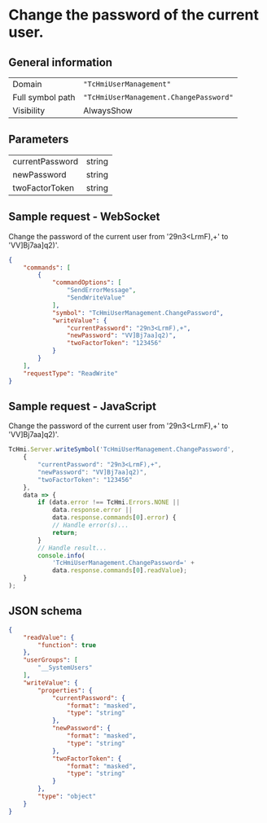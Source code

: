 # Change the password of the current user.

## General information

|  |  |
| - | - |
| Domain | `"TcHmiUserManagement"` |
| Full symbol path | `"TcHmiUserManagement.ChangePassword"` |
| Visibility | AlwaysShow |

## Parameters

|  |  |
| - | - |
| currentPassword | string |
| newPassword | string |
| twoFactorToken | string |

## Sample request - WebSocket

Change the password of the current user from '29n3<LrmF),+' to 'VV]Bj7aa]q2)'.
```json
{
    "commands": [
        {
            "commandOptions": [
                "SendErrorMessage",
                "SendWriteValue"
            ],
            "symbol": "TcHmiUserManagement.ChangePassword",
            "writeValue": {
                "currentPassword": "29n3<LrmF),+",
                "newPassword": "VV]Bj7aa]q2)",
                "twoFactorToken": "123456"
            }
        }
    ],
    "requestType": "ReadWrite"
}
```

## Sample request - JavaScript

Change the password of the current user from '29n3<LrmF),+' to 'VV]Bj7aa]q2)'.
```javascript
TcHmi.Server.writeSymbol('TcHmiUserManagement.ChangePassword',
    {
        "currentPassword": "29n3<LrmF),+",
        "newPassword": "VV]Bj7aa]q2)",
        "twoFactorToken": "123456"
    },
    data => {
        if (data.error !== TcHmi.Errors.NONE ||
            data.response.error ||
            data.response.commands[0].error) {
            // Handle error(s)...
            return;
        }
        // Handle result...
        console.info(
            'TcHmiUserManagement.ChangePassword=' +
            data.response.commands[0].readValue);
    }
);
```

## JSON schema

```json
{
    "readValue": {
        "function": true
    },
    "userGroups": [
        "__SystemUsers"
    ],
    "writeValue": {
        "properties": {
            "currentPassword": {
                "format": "masked",
                "type": "string"
            },
            "newPassword": {
                "format": "masked",
                "type": "string"
            },
            "twoFactorToken": {
                "format": "masked",
                "type": "string"
            }
        },
        "type": "object"
    }
}
```
